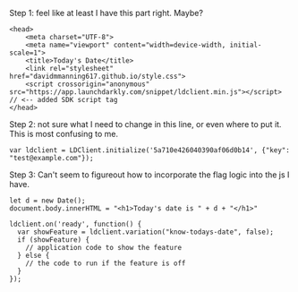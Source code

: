 Step 1: feel like at least I have this part right. Maybe?
```
<head>
    <meta charset="UTF-8">
    <meta name="viewport" content="width=device-width, initial-scale=1">
    <title>Today's Date</title>
    <link rel="stylesheet" href="davidmmanning617.github.io/style.css">
    <script crossorigin="anonymous" src="https://app.launchdarkly.com/snippet/ldclient.min.js"></script> // <-- added SDK script tag
</head>
```
    
Step 2:
not sure what I need to change in this line, or even where to put it. This is most confusing to me.
```
var ldclient = LDClient.initialize('5a710e426040390af06d0b14', {"key": "test@example.com"});
```

Step 3:
Can't seem to figureout how to incorporate the flag logic into the js I have.
```
let d = new Date();
document.body.innerHTML = "<h1>Today's date is " + d + "</h1>"
```
```
ldclient.on('ready', function() {
  var showFeature = ldclient.variation("know-todays-date", false);
  if (showFeature) {
    // application code to show the feature
  } else {
    // the code to run if the feature is off
  }
});
```
